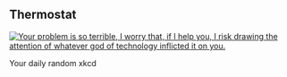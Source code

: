 ## Thermostat
[![Your problem is so terrible, I worry that, if I help you, I risk drawing the attention of whatever god of technology inflicted it on you.](https://imgs.xkcd.com/comics/thermostat.png)](https://xkcd.com/1912/ "Your problem is so terrible, I worry that, if I help you, I risk drawing the attention of whatever god of technology inflicted it on you.")

Your daily random xkcd
